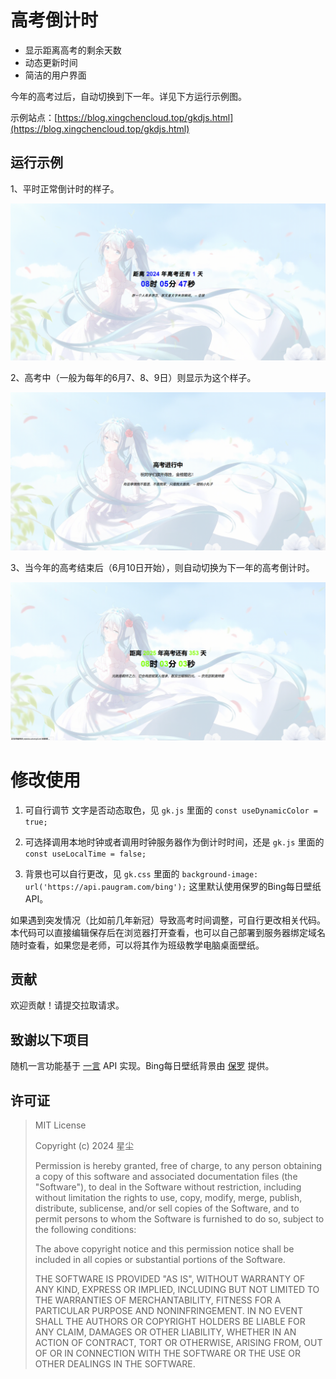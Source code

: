 # 高考倒计时

- 显示距离高考的剩余天数
- 动态更新时间
- 简洁的用户界面

今年的高考过后，自动切换到下一年。详见下方运行示例图。

示例站点：[https://blog.xingchencloud.top/gkdjs.html](https://blog.xingchencloud.top/gkdjs.html)

## 运行示例

1、平时正常倒计时的样子。

![01](./images/GK-01.png)

2、高考中（一般为每年的6月7、8、9日）则显示为这个样子。

![02](./images/GK-02.png)

3、当今年的高考结束后（6月10日开始），则自动切换为下一年的高考倒计时。

![03](./images/GK-03.png)

# 修改使用

1. 可自行调节 文字是否动态取色，见 `gk.js` 里面的 `const useDynamicColor = true;`

2. 可选择调用本地时钟或者调用时钟服务器作为倒计时时间，还是 `gk.js` 里面的 `const useLocalTime = false;`

3. 背景也可以自行更改，见 `gk.css` 里面的 `background-image: url('https://api.paugram.com/bing');` 这里默认使用保罗的Bing每日壁纸API。

如果遇到突发情况（比如前几年新冠）导致高考时间调整，可自行更改相关代码。本代码可以直接编辑保存后在浏览器打开查看，也可以自己部署到服务器绑定域名随时查看，如果您是老师，可以将其作为班级教学电脑桌面壁纸。

## 贡献

欢迎贡献！请提交拉取请求。

## 致谢以下项目

随机一言功能基于 <a target="_blank" href="https://hitokoto.cn/">一言</a> API 实现。Bing每日壁纸背景由 <a target="_blank" href="https://api.paugram.com/help/bing">保罗</a> 提供。

## 许可证

> MIT License
>
> Copyright (c) 2024 星尘
>
> Permission is hereby granted, free of charge, to any person obtaining a copy
> of this software and associated documentation files (the "Software"), to deal
> in the Software without restriction, including without limitation the rights
> to use, copy, modify, merge, publish, distribute, sublicense, and/or sell
> copies of the Software, and to permit persons to whom the Software is
> furnished to do so, subject to the following conditions:
>
> The above copyright notice and this permission notice shall be included in all
> copies or substantial portions of the Software.
>
> THE SOFTWARE IS PROVIDED "AS IS", WITHOUT WARRANTY OF ANY KIND, EXPRESS OR
> IMPLIED, INCLUDING BUT NOT LIMITED TO THE WARRANTIES OF MERCHANTABILITY,
> FITNESS FOR A PARTICULAR PURPOSE AND NONINFRINGEMENT. IN NO EVENT SHALL THE
> AUTHORS OR COPYRIGHT HOLDERS BE LIABLE FOR ANY CLAIM, DAMAGES OR OTHER
> LIABILITY, WHETHER IN AN ACTION OF CONTRACT, TORT OR OTHERWISE, ARISING FROM,
> OUT OF OR IN CONNECTION WITH THE SOFTWARE OR THE USE OR OTHER DEALINGS IN THE
> SOFTWARE.
